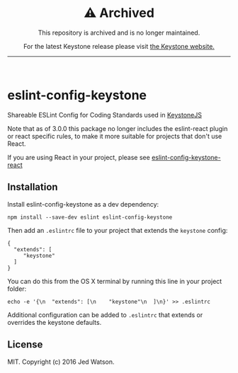 <div align="center">
  <h1>⚠️ Archived</h1>
  <p>This repository is archived and is no longer maintained.</p>
  <p>For the latest Keystone release please visit <a href="https://keystonejs.com">the Keystone website.</a></p>
  <hr>
</div>
<br>

# eslint-config-keystone

Shareable ESLint Config for Coding Standards used in [KeystoneJS](http://keystonejs.com)

Note that as of 3.0.0 this package no longer includes the eslint-react plugin or react specific rules, to make it more suitable for projects that don't use React.

If you are using React in your project, please see [eslint-config-keystone-react](https://github.com/keystonejs/eslint-config-keystone-react)

## Installation

Install eslint-config-keystone as a dev dependency:

```
npm install --save-dev eslint eslint-config-keystone
```

Then add an `.eslintrc` file to your project that extends the `keystone` config:

```
{
  "extends": [
     "keystone"
  ]
}
```

You can do this from the OS X terminal by running this line in your project folder:

```
echo -e '{\n  "extends": [\n    "keystone"\n  ]\n}' >> .eslintrc
```

Additional configuration can be added to `.eslintrc` that extends or overrides the keystone defaults.

## License

MIT. Copyright (c) 2016 Jed Watson.
